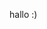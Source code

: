 hallo :) 
<!--
    Hi im Leonard. Im 15 Years old and im from Darmstadt in Germany.

-   I’m currently working on my own Website [leonardblog.com](https://leonardblog.com) _launching soon!_
-   I’m currently learning **HTML**, **CSS**, **JavaScript** and **GoHugo**
-   Ask me about everithing u want to know.
-   How to reach me: [Instagram](https://instagram.com/leonardxgor), [twitter](https://twitter.com/leonardxgor) oder per mail an contact.leonardgorges@gmail.com
-   Pronouns: he/him
-   Fun fact: I love good Food and Photography!


## hallo.

Ich bins Leonard, ein 15 Jahre alter typ aus Darmstadt in Südhessen. Ich habe anfang 2021 die gelegenheit ergriffen an einem HTML Kurs teilzunehmen und diese ergriffen. Dadurch habe ich ein Interesse am Programmieren entdeckt. Aktuell lerne ich noch HTML, CSS und JavaScript und will darauf auch dieses Jahr meinen Fokus
legen. Sonst programiere ich HTML, CSS, JavaScript, GoHugo und Python.

---

## über mich.

Demnächst launche ich meine erste webseite [leonardblog.com](https://leonardblog.com) sonst checkt auch gerne auf [twitter](https://twitter.com/leonardxgor) oder [Instagram](https://instagram.com/leonardxgor) aus :) Auf DM antworte ich eigendlich immer oder auch per Mail an contact.leonardgorges@gmail.com. Langfristig plane ich Webseitern (erstal für lokale Unternehmen) zu machen und eventuell auch für andere. Das ist für mich akutell aber noch _Zukunftsmusik_. In meiner Freizeit Fotografiere ich  

Liebe Grüße!!!
-->
